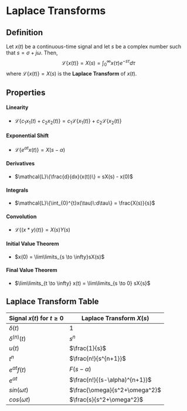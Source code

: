 # Laplace Transforms

## Definition

Let $x(t)$ be a continuous-time signal and let $s$ be a complex number such that $s = \sigma + j\omega$. Then,
$$
\mathcal{L}\{x(t)\} = X(s) = \int_{0}^{\infty}x(\tau)e^{-s\tau}d\tau
$$
where $\mathcal{L}\{x(t)\} = X(s)$ is the **Laplace Transform** of $x(t)$.

## Properties

#### Linearity

- $\mathcal{L}\{c_1x_1(t) + c_2x_2(t)\} = c_1\mathcal{L}\{x_1(t)\} + c_2\mathcal{L}\{x_2(t)\}$

#### Exponential Shift

- $\mathcal{L}\{e^{\alpha t}x(t)\} = X(s-\alpha)$

#### Derivatives

- $\mathcal{L}\{\frac{d}{dx}(x(t))\} = sX(s) - x(0)$

#### Integrals

- $\mathcal{L}\{\int_{0}^{t}x(\tau)\:d\tau\} = \frac{X(s)}{s}$

#### Convolution

- $\mathcal{L}\{(x*y)(t)\} = X(s)Y(s)$

#### Initial Value Theorem

- $x(0) = \lim\limits_{s \to \infty}sX(s)$

#### Final Value Theorem

- $\lim\limits_{t \to \infty} x(t) = \lim\limits_{s \to 0} sX{s}$

## Laplace Transform Table

Signal $x(t)$ for $t\geq 0$ | Laplace Transform $X(s)$
---|---
$\delta(t)$ | $1$
$\delta^{(n)}(t)$ | $s^n$
$u(t)$ | $\frac{1}{s}$
$t^n$ | $\frac{n!}{s^{n+1}}$
$e^{\alpha t}f(t)$ | $F(s-\alpha)$
$e^{\alpha t}$  | $\frac{n!}{(s-\alpha)^{n+1}}$
$sin(\omega t)$ | $\frac{\omega}{s^2+\omega^2}$
$cos(\omega t)$ | $\frac{s}{s^2+\omega^2}$

